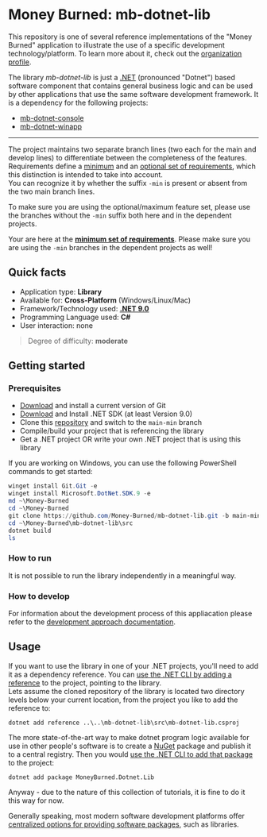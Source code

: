 # Money Burned: mb-dotnet-lib

This repository is one of several reference implementations of the "Money Burned" application to illustrate the use of a specific development technology/platform. To learn more about it, check out the [organization profile](https://github.com/Money-Burned).  

The library _mb-dotnet-lib_ is just a [.NET](https://dotnet.microsoft.com/en-us/learn/dotnet/what-is-dotnet) (pronounced "Dotnet") based software component that contains general business logic and can be used by other applications that use the same software development framework. It is a dependency for the following projects:  

- [mb-dotnet-console](https://github.com/Money-Burned/mb-dotnet-console)
- [mb-dotnet-winapp](https://github.com/Money-Burned/mb-dotnet-winapp)

---

The project maintains two separate branch lines (two each for the main and develop lines) to differentiate between the completeness of the features. Requirements define a [minimum](https://github.com/Money-Burned/.github/blob/main/doc/requirements.md#minimum-requirements) and an [optional set of requirements](https://github.com/Money-Burned/.github/blob/main/doc/requirements.md#optional-requirements), which this distinction is intended to take into account.  
You can recognize it by whether the suffix `-min` is present or absent from the two main branch lines.  

To make sure you are using the optional/maximum feature set, please use the branches without the `-min` suffix  both here and in the dependent projects.  

Your are here at the [**minimum set of requirements**](https://github.com/Money-Burned/mb-dotnet-lib/tree/main-min). Please make sure you are using the `-min` branches in the dependent projects as well!  

## Quick facts

- Application type: **Library**
- Available for: **Cross-Platform** (Windows/Linux/Mac)
- Framework/Technology used: **[.NET 9.0](https://dotnet.microsoft.com/en-us/download/dotnet/9.0)**
- Programming Language used: **C#**
- User interaction: none

> Degree of difficulty: **moderate**

## Getting started

### Prerequisites

- [Download](https://git-scm.com/downloads) and install a current version of Git
- [Download](https://dotnet.microsoft.com/en-us/download) and Install .NET SDK (at least Version 9.0)
- Clone this [repository](https://github.com/Money-Burned/mb-dotnet-lib) and switch to the `main-min` branch
- Compile/build your project that is referencing the library
- Get a .NET project OR write your own .NET project that is using this library

If you are working on Windows, you can use the following PowerShell commands to get started:  

```powershell
winget install Git.Git -e
winget install Microsoft.DotNet.SDK.9 -e
md ~\Money-Burned
cd ~\Money-Burned
git clone https://github.com/Money-Burned/mb-dotnet-lib.git -b main-min
cd ~\Money-Burned\mb-dotnet-lib\src
dotnet build
ls
```

### How to run

It is not possible to run the library independently in a meaningful way.

### How to develop

For information about the development process of this appliacation please refer to the [development approach documentation](./doc/dev-approach.md).  

## Usage

If you want to use the library in one of your .NET projects, you'll need to add it as a dependency reference. You can [use the .NET CLI by adding a reference](https://learn.microsoft.com/en-us/dotnet/core/tools/dotnet-add-reference) to the project, pointing to the library.  
Lets assume the cloned repository of the library is located two directory levels below your current location, from the project you like to add the reference to:  

```dotnetcli
dotnet add reference ..\..\mb-dotnet-lib\src\mb-dotnet-lib.csproj
```

The more state-of-the-art way to make dotnet program logic available for use in other people's software is to create a [NuGet](https://learn.microsoft.com/en-us/nuget/what-is-nuget) package and publish it to a central registry. Then you would [use the .NET CLI to add that package](https://learn.microsoft.com/en-us/dotnet/core/tools/dotnet-add-package) to the project:  

```dotnetcli
dotnet add package MoneyBurned.Dotnet.Lib
```

Anyway - due to the nature of this collection of tutorials, it is fine to do it this way for now.  

Generally speaking, most modern software development platforms offer [centralized options for providing software packages](https://en.wikipedia.org/wiki/Category:Free_package_management_systems), such as libraries.  
